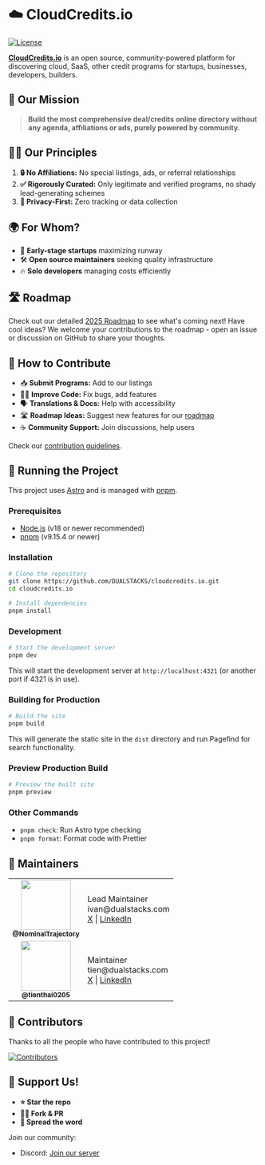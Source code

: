 # ☁️ CloudCredits.io

[![License](https://img.shields.io/badge/License-MIT-blue.svg)](LICENSE)

**[CloudCredits.io](https://cloudcredits.io)** is an open source, community-powered platform for discovering cloud, SaaS, other credit programs for startups, businesses, developers, builders.

## 🚀 Our Mission

> **Build the most comprehensive deal/credits online directory without any agenda, affiliations or ads, purely powered by community.**

## 🧑‍💻 Our Principles

1. **🔒 No Affiliations:** No special listings, ads, or referral relationships
2. **✅ Rigorously Curated:** Only legitimate and verified programs, no shady lead-generating schemes
3. **🚫 Privacy-First:** Zero tracking or data collection

## 🌍 For Whom?

- 🚀 **Early-stage startups** maximizing runway
- 🛠️ **Open source maintainers** seeking quality infrastructure
- 🔥 **Solo developers** managing costs efficiently

## 🛣️ Roadmap

Check out our detailed [2025 Roadmap](https://cloudcredits.io/roadmap) to see what's coming next! Have cool ideas? We welcome your contributions to the roadmap - open an issue or discussion on GitHub to share your thoughts.

## 🤩 How to Contribute

- 📥 **Submit Programs:** Add to our listings
- 🧑‍💻 **Improve Code:** Fix bugs, add features
- 🗣️ **Translations & Docs:** Help with accessibility
- 🛣️ **Roadmap Ideas:** Suggest new features for our [roadmap](https://cloudcredits.io/roadmap)
- ☕ **Community Support:** Join discussions, help users

Check our [contribution guidelines](CONTRIBUTING.md).

## 🚀 Running the Project

This project uses [Astro](https://astro.build/) and is managed with [pnpm](https://pnpm.io/).

### Prerequisites

- [Node.js](https://nodejs.org/) (v18 or newer recommended)
- [pnpm](https://pnpm.io/) (v9.15.4 or newer)

### Installation

```bash
# Clone the repository
git clone https://github.com/DUALSTACKS/cloudcredits.io.git
cd cloudcredits.io

# Install dependencies
pnpm install
```

### Development

```bash
# Start the development server
pnpm dev
```

This will start the development server at `http://localhost:4321` (or another port if 4321 is in use).

### Building for Production

```bash
# Build the site
pnpm build
```

This will generate the static site in the `dist` directory and run Pagefind for search functionality.

### Preview Production Build

```bash
# Preview the built site
pnpm preview
```

### Other Commands

- `pnpm check`: Run Astro type checking
- `pnpm format`: Format code with Prettier

## 🌃 Maintainers

<table>
  <tr>
    <td align="center"><a href="https://github.com/NominalTrajectory"><img src="https://github.com/NominalTrajectory.png" width="100px;" alt=""/><br /><sub><b>@NominalTrajectory</b></sub></a></td>
    <td>Lead Maintainer<br/>ivan@dualstacks.com<br/><a href="https://x.com/ivxn_sh">X</a> | <a href="https://www.linkedin.com/in/ivxn-sh/">LinkedIn</a></td>
  </tr>
  <tr>
    <td align="center"><a href="https://github.com/tienthai0205"><img src="https://github.com/tienthai0205.png" width="100px;" alt=""/><br /><sub><b>@tienthai0205</b></sub></a></td>
    <td>Maintainer<br/>tien@dualstacks.com<br/><a href="https://x.com/alie_steward">X</a> | <a href="https://www.linkedin.com/in/tien-t-thai/">LinkedIn</a></td>
  </tr>
</table>

## 👥 Contributors

Thanks to all the people who have contributed to this project!

<a href="https://github.com/DUALSTACKS/cloudcredits.io/graphs/contributors">
  <img src="https://contrib.rocks/image?repo=DUALSTACKS/cloudcredits.io" alt="Contributors" />
</a>

## 🙌 Support Us!

- **⭐ Star the repo**
- **👩‍💻 Fork & PR**
- **📣 Spread the word**

Join our community:

- Discord: [Join our server](https://discord.gg/h5FYzCb6aa)
